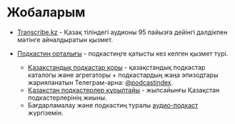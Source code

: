 # Жобаларым

- [Transcribe.kz](https://transcribe.kz) - Қазақ тіліндегі аудионы 95 пайызға дейінгі дәлдікпен мәтінге айналдыратын қызмет.

- [Подкастиң орталығы](https://podcasting.center) - подкастиңге қатысты кез келген қызмет түрі.

  - [Қазақстандық подкастар қоры](https://k.yeldar.org/index) - қазақстандық подкастар каталогы және агрегаторы + подкастардың жаңа эпизодтары жарияланатын Телеграм-арна: [@podcastindex](https://t.me/podcastindex).
  - [Қазақстан подкастерлер құрылтайы](/quryltai) - жылсайынғы Қазақстан подкастерлерінің жиыны.
  - Бағдарламалау және подкастиң туралы [аудио-подкаст](/podcasts) жүргіземін.
